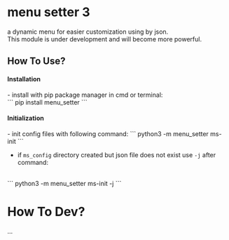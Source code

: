 # menu setter 3
a dynamic menu for easier customization using by json.
<br>
This module is under development and will become more powerful.

<h2>How To Use?</h2>
<h4>Installation</h4>
- install with pip package manager in cmd or terminal:
<br>
``` pip install menu_setter ```
<br>
<h4>Initialization</h4>
- init config files with following command:
``` python3 -m menu_setter ms-init ```

- if ```ms_config``` directory created but json file does not exist use ```-j``` after command:
<br>
``` python3 -m menu_setter ms-init -j ```

# How To Dev?
...
